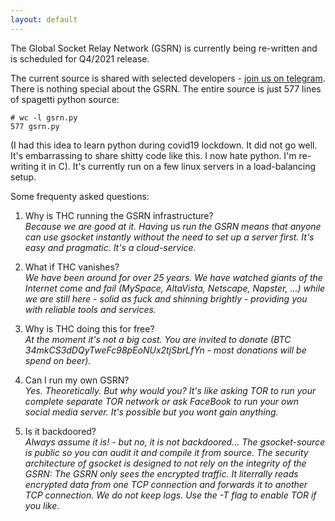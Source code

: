 ```yaml
---
layout: default
---
```


The Global Socket Relay Network (GSRN) is currently being re-written and is scheduled for Q4/2021 release.

The current source is shared with selected developers - [join us on telegram](https://t.me/thcorg). There is nothing special about the GSRN. The entire source is just 577 lines of spagetti python source:
```shell
# wc -l gsrn.py
577 gsrn.py
```

(I had this idea to learn python during covid19 lockdown. It did not go well. It's embarrassing to share shitty code like this. I now hate python. I'm re-writing it in C). It's currently run on a few linux servers in a load-balancing setup.

Some frequenty asked questions:
1. Why is THC running the GSRN infrastructure?  
	*Because we are good at it. Having us run the GSRN means that anyone can use gsocket instantly without the need to set up a server first. It's easy and pragmatic. It's a cloud-service.*

2. What if THC vanishes?  
	*We have been around for over 25 years. We have watched giants of the Internet come and fail (MySpace, AltaVista, Netscape, Napster, ...) while we are still here - solid as fuck and shinning brightly - providing you with reliable tools and services.*

3. Why is THC doing this for free?  
	*At the moment it's not a big cost. You are invited to donate (BTC 34mkCS3dDQyTweFc98pEoNUx2tjSbrLfYn - most donations will be spend on beer).*

4. Can I run my own GSRN?  
	*Yes. Theoretically. But why would you? It's like asking TOR to run your complete separate TOR network or ask FaceBook to run your own social media server. It's possible but you wont gain anything.*

5. Is it backdoored?  
	*Always assume it is! - but no, it is not backdoored... The gsocket-source is public so you can audit it and compile it from source. The security architecture of gsocket is designed to not rely on the integrity of the GSRN: The GSRN only sees the encrypted traffic. It literrally reads encrypted data from one TCP connection and forwards it to another TCP connection. We do not keep logs. Use the -T flag to enable TOR if you like*.

